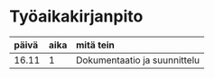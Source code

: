 # Työaikakirjanpito

|päivä|aika|mitä tein|
|:----|:--|:-------|
|16.11|1|Dokumentaatio ja suunnittelu